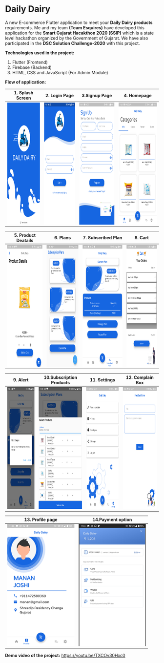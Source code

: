 # Daily Dairy

A new E-commerce Flutter application to meet your <b>Daily Dairy products</b> requirements. Me and my team <b>(Team Esquires)</b> have developed this application for the <b>Smart Gujarat Hacakthon 2020 (SSIP)</b> which is a state level hackathon organized by the Government of Gujarat. We have also participated in the <b>DSC Solution Challenge-2020</b> with this project.

<b>Technologies used in the project:</b>
1. Flutter (Frontend)
2. Firebase (Backend)
3. HTML, CSS and JavaScript (For Admin Module)

<b>Flow of application:</b>

|1. Splash Screen      | 2. Login Page |3.Signup Page|4. Homepage |
|------------------------------|-----------------------------------|----------------------|--------------------|
|<img src="https://github.com/yashpaneliya/DailyDairy/blob/master/images/SplashScreen.png" width=220 height=400/>|<img src="https://github.com/yashpaneliya/DailyDairy/blob/master/loginss.png" width=220 height=400/>|<img src="https://github.com/yashpaneliya/DailyDairy/blob/master/signupss.png" width=220 height=400/>|<img src="https://github.com/yashpaneliya/DailyDairy/blob/master/homepagess.png" width=220 height=400/>|

| 5. Product Deatails      | 6. Plans | 7. Subscribed Plan|8. Cart |
|------------------------------|-----------------------------------|----------------------|--------------------|
|<img src="https://github.com/yashpaneliya/DailyDairy/blob/master/productdetail.png" width=220 height=400/>|<img src="https://github.com/yashpaneliya/DailyDairy/blob/master/plans.png" width=220 height=400/>|<img src="https://github.com/yashpaneliya/DailyDairy/blob/master/spss.png" width=220 height=400/>|<img src="https://github.com/yashpaneliya/DailyDairy/blob/master/cartss.png" width=220 height=400/>|

| 9. Alert      | 10.Subscription Products  | 11. Settings | 12. Complain Box
|------------------------------|-----------------------------------|----------------------|--------------------|
|<img src="https://github.com/yashpaneliya/DailyDairy/blob/master/alert.png" width=220 height=400/>|<img src="https://github.com/yashpaneliya/DailyDairy/blob/master/subscriptionproduct.png" width=220 height=400/>|<img src="https://github.com/yashpaneliya/DailyDairy/blob/master/settings.png" width=220 height=400/>|<img src="https://github.com/yashpaneliya/DailyDairy/blob/master/complain.png" width=220 height=400/>|

|13. Profile page      |14.Payment option  |
|----------------------|-------------------------|
|<img src="https://github.com/yashpaneliya/DailyDairy/blob/master/profiless.png" width=220 height=400/>|<img src="https://github.com/yashpaneliya/DailyDairy/blob/master/paymentss.png" width=220 height=400/>|


<b>Demo video of the project:</b>
https://youtu.be/TXCOv30Hxc0
